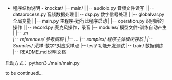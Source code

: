 - 程序结构说明 -
knockat/
|-- main/
|   |-- audioio.py          音频文件读写
|   |-- dataprocess.py      音频数据处理
|   |-- dsp.py         	    数字信号处理
|   |-- globalvar.py        全局变量
|   |-- main.py             主程序-运行此程序启动
|   |-- operation.py        识别后的操作
|   |-- record.py           麦克风操作，录音
|-- modules/                模型文件-训练自动产生
|   |-- *.m                
|-- references/             参考资料
|   |-- ...
|-- samples/                程序主体模块存放
|   |-- Samples*/           采样-数字*对应采样点
|-- test/                   功能开发测试
|-- train/                  数据训练
|-- README.md               说明文档

启动方式：
python3 ./main/main.py

to be continued...
